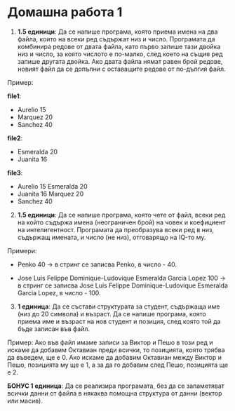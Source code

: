 # Домашна работа 1

1) **1.5 единици**: Да се напише програма, която приема имена на два файла, които на всеки ред съдържат низ и число. Програмата да комбинира редове от двата файла, като първо запише тази двойка низ и число, за която числото е по-малко, след което на същия ред запише другата двойка. Ако двата файла нямат равен брой редове, новият файл да се допълни с оставащите редове от по-дългия файл.

Пример:

**file1**:

  - Aurelio 15
  - Marquez 20
  - Sanchez 40

**file2**:

  - Esmeralda 20
  - Juanita 16

**file3**:

  - Aurelio 15 Esmeralda 20
  - Juanita 16 Marquez 20
  - Sanchez 40

2) **1.5 единици**: Да се напише програма, която чете от файл, всеки ред на който съдържа имена (неограничен брой) на човек и коефициент на интелигентност. Програмата да преобразува всеки ред в низ, съдържащ имената, и число (не низ), отговарящо на IQ-то му.

Примери:

  - Penko 40 -> в стринг се записва Penko, в число - 40.

  - Jose Luis Felippe Dominique-Ludovique Esmeralda Garcia Lopez 100 -> в стринг се записва Jose Luis Felippe Dominique-Ludovique Esmeralda Garcia Lopez, в число - 100.

3) **1 единица**: Да се състави структурата за студент, съдържаща име (низ до 20 символа) и възраст. Да се напише програма, която приема име и възраст на нов студент и позиция, след която той да бъде записан във файл.

Пример: Ако във файл имаме записи за Виктор и Пешо в този ред и искаме да добавим Октавиан преди всички, то позицията, която трябва да въведем, ще е 0. Ако искаме да добавим Октавиан между Виктор и Пешо, позицията му ще е 1, а за да го добавим след Пешо, позицията ще е 2.

**БОНУС 1 единица**: Да се реализира програмата, без да се запаметяват всички данни от файла в някаква помощна структура от данни (вектор или масив).